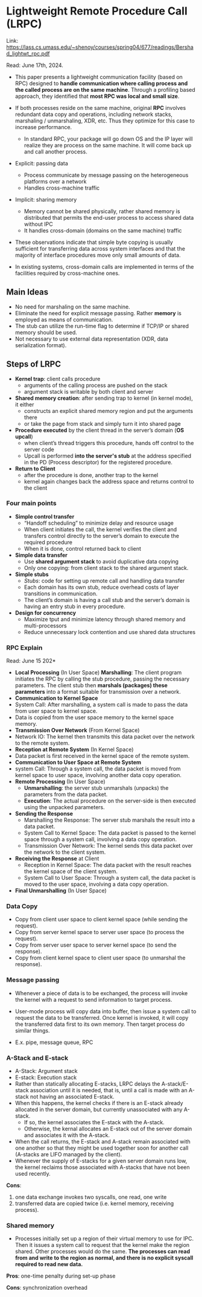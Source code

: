 # Lightweight Remote Procedure Call (LRPC) 

Link: https://lass.cs.umass.edu/~shenoy/courses/spring04/677/readings/Bershad_lightwt_rpc.pdf

Read: June 17th, 2024.

* This paper presents a lightweight communication facility (based on RPC) designed to **handle communication where calling process and the called process are on the same machine**. Through a profiling based approach, they identified that **most RPC was local and small size**. 
* If both processes reside on the same machine, original **RPC** involves redundant data copy and operations, including network stacks, marshaling / unmarshaling, XDR, etc. Thus they optimize for this case to increase performance. 
  * In standard RPC, your package will go down OS and the IP layer will realize they are process on the same machine. It will come back up and call another process. 
* Explicit: passing data 
    * Process communicate by message passing on the heterogeneous platforms over a network 
    * Handles cross-machine traffic 
* Implicit: sharing memory 
    * Memory cannot be shared physically, rather shared memory is distributed that permits the end-user process to access shared data without IPC 
    * It handles cross-domain (domains on the same machine) traffic 

* These observations indicate that simple byte copying is usually sufficient for transferring data across system interfaces and that the majority of interface procedures move only small amounts of data.

* In existing systems, cross-domain calls are implemented in terms of the facilities required by cross-machine ones.

## Main Ideas 
* No need for marshaling on the same machine.
* Eliminate the need for explicit message passing. Rather **memory** is employed as means of communication.
* The stub can utilize the run-time flag to determine if TCP/IP or shared memory should be used.
* Not necessary to use external data representation (XDR, data serialization format).

## Steps of LRPC
* **Kernel trap**: client calls procedure
    * arguments of the calling process are pushed on the stack
    * argument stack is writable by both client and server 
* **Shared memory creation**: after sending trap to kernel (in kernel mode), it either
    * constructs an explicit shared memory region and put the arguments there
    * or take the page from stack and simply turn it into shared page 
* **Procedure executed** by the client thread in the server’s domain (**OS upcall**)
    * when client’s thread triggers this procedure, hands off control to the server code 
    * Upcall is performed **into the server's stub** at the address specified in the PD (Process descriptor) for the registered procedure. 
* **Return to Client**
    * after the procedure is done, another trap to the kernel
    * kernel again changes back the address space and returns control to the client

### Four main points

* **Simple control transfer**
    * “Handoff scheduling” to minimize delay and resource usage 
    * When client initiates the call, the kernel verifies the client and transfers control directly to the server’s domain to execute the required procedure 
    * When it is done, control returned back to client 
* **Simple data transfer**
    * Use **shared argument stack** to avoid duplicative data copying 
    * Only one copying: from client stack to the shared argument stack. 
* **Simple stubs** 
    * *Stubs*: code for setting up remote call and handling data transfer 
    * Each domain has its own stub, reduce overhead costs of layer transitions in communication.
    * The client’s domain is having a call stub and the server’s domain is having an entry stub in every procedure. 
* **Design for concurrency** 
    * Maximize tput and minimize latency through shared memory and multi-processors 
    * Reduce unnecessary lock contention and use shared data structures

### RPC Explain 

Read: June 15 202* 

* **Local Processing** (In User Space)
**Marshalling**: The client program initiates the RPC by calling the stub procedure, passing the necessary parameters. The client stub then **marshals (packages) these parameters** into a format suitable for transmission over a network.
* **Communication to Kernel Space**
* System Call: After marshalling, a system call is made to pass the data from user space to kernel space.
* Data is copied from the user space memory to the kernel space memory.
* **Transmission Over Network** (From Kernel Space)
* Network IO: The kernel then transmits this data packet over the network to the remote system.
* **Reception at Remote System** (In Kernel Space)
* Data packet is first received in the kernel space of the remote system.
* **Communication to User Space at Remote System**
* system Call: Through a system call, the data packet is moved from kernel space to user space, involving another data copy operation.
* **Remote Processing** (In User Space)
    * **Unmarshalling**: the server stub unmarshals (unpacks) the parameters from the data packet.
    * **Execution**: The actual procedure on the server-side is then executed using the unpacked parameters.
* **Sending the Response**
  * Marshalling the Response: The server stub marshals the result into a data packet.
  * System Call to Kernel Space: The data packet is passed to the kernel space through a system call, involving a data copy operation.
  * Transmission Over Network: The kernel sends this data packet over the network to the client system.
* **Receiving the Response** at Client
  * Reception in Kernel Space: The data packet with the result reaches the kernel space of the client system.
  * System Call to User Space: Through a system call, the data packet is moved to the user space, involving a data copy operation.
* **Final Unmarshalling** (In User Space)

### Data Copy 
* Copy from client user space to client kernel space (while sending the request).
* Copy from server kernel space to server user space (to process the request).
* Copy from server user space to server kernel space (to send the response).
* Copy from client kernel space to client user space (to unmarshal the response).

### Message passing 
* Whenever a piece of data is to be exchanged, the process will invoke the kernel with a request to send information to target process. 

* User-mode process will copy data into buffer, then issue a system call to request the data to be transferred. Once kernel is invoked, it will copy the transferred data first to its own memory. Then target process do similar things. 

* E.x. pipe, message queue, RPC 

### A-Stack and E-stack

* A-Stack: Argument stack
* E-stack: Execution stack
* Rather than statically allocating E-stacks, LRPC delays the A-stack/E-stack association until it is needed, that is, until a call is made with an A-stack not having an associated E-stack. 
* When this happens, the kernel checks if there is an E-stack already allocated in the server domain, but currently unassociated with any A-stack. 
  * If so, the kernel associates the E-stack with the A-stack. 
  * Otherwise, the kernal allocates an E-stack out of the server domain and associates it with the A-stack. 
* When the call returns, the E-stack and A-stack remain associated with one another so that they might be used together soon for another call (A-stacks are LIFO managed by the client). 
* Whenever the supply of E-stacks for a given server domain runs low, the kernel reclaims those associated with A-stacks that have not been used recently.



**Cons**: 
1) one data exchange invokes two syscalls, one read, one write
2) transferred data are copied twice (i.e. kernel memory, receiving process). 

### Shared memory 
* Processes initially set up a region of their virtual memory to use for IPC. Then it issues a system call to request that the kernel make the region shared. Other processes would do the same. **The processes can read from and write to the region as normal, and there is no explicit syscall required to read new data.**

**Pros**: one-time penalty during set-up phase 

**Cons**: synchronization overhead 